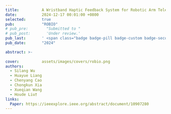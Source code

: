```yaml
---
title:          A Wristband Haptic Feedback System for Robotic Arm Teleoperation
date:           2024-12-17 00:01:00 +0800
selected:       true
pub:            "ROBIO"
# pub_pre:        "Submitted to "
# pub_post:       'Under review.'
pub_last:       ' <span class="badge badge-pill badge-custom badge-secondary">Conference</span>'
pub_date:       "2024"

abstract: >-
  
cover:          assets/images/covers/robio.png
authors:
  - Silang Wu
  - Huayue Liang
  - Chenyang Cao
  - Chongkun Xia
  - Xueqian Wang
  - Houde Liu†
links:
  Paper: https://ieeexplore.ieee.org/abstract/document/10907280
---
```

